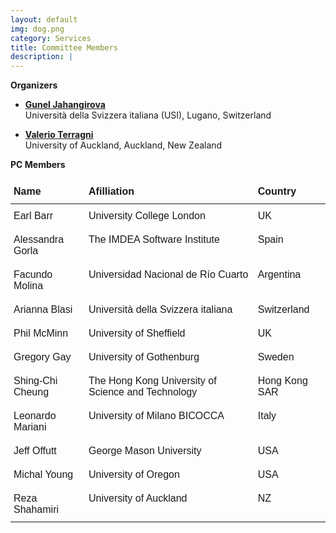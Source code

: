 ```yaml
---
layout: default
img: dog.png
category: Services
title: Committee Members
description: |
---
```

  **Organizers**
  
  * [**Gunel Jahangirova**](https://sites.google.com/view/guneljahangirova) <br> Università della Svizzera italiana (USI), Lugano, Switzerland
  
  * [**Valerio Terragni**](https://valerio65.github.io/) <br> University of Auckland, Auckland, New Zealand
  
  
  **PC Members**
  
<style type="text/css">
.tg  {border-collapse:collapse;border-spacing:2px;}
.tg td{border-color:black;border-style:none;border-width:4px;font-family:Arial, sans-serif;font-size:16px;
  overflow:hidden;padding:10px 5px;word-break:normal;}
.tg th{border-color:black;border-style:none;border-width:4px;font-family:Arial, sans-serif;font-size:16px;
  font-weight:normal;overflow:hidden;padding:10px 5px;word-break:normal;}
.tg .tg-0pky{border-color:inherit;text-align:left;vertical-align:top}
</style>
<table class="tg">
<thead>
  <tr>
    <th class="tg-0pky"><b>Name</b></th>
    <th class="tg-0pky"><b>Afilliation</b></th>
    <th class="tg-0pky"><b>Country</b></th>
  </tr>
</thead>
<tbody>
  <tr>
    <td class="tg-0pky">Earl Barr</td>
    <td class="tg-0pky">University College London</td>
    <td class="tg-0pky">UK</td>
  </tr>
  <tr>
    <td class="tg-0pky">Alessandra Gorla</td>
    <td class="tg-0pky">The IMDEA Software Institute</td>
    <td class="tg-0pky">Spain</td>
  </tr>
  <tr>
    <td class="tg-0pky">Facundo Molina</td>
    <td class="tg-0pky">Universidad Nacional de Río Cuarto</td>
    <td class="tg-0pky">Argentina</td>
  </tr>
  <tr>
    <td class="tg-0pky">Arianna Blasi</td>
    <td class="tg-0pky">Università della Svizzera italiana</td>
    <td class="tg-0pky">Switzerland</td>
  </tr>
  <tr>
    <td class="tg-0pky">Phil McMinn</td>
    <td class="tg-0pky">University of Sheffield</td>
    <td class="tg-0pky">UK</td>
  </tr>
  <tr>
    <td class="tg-0pky">Gregory Gay</td>
    <td class="tg-0pky">University of Gothenburg</td>
    <td class="tg-0pky">Sweden</td>
  </tr>
  <tr>
    <td class="tg-0pky">Shing-Chi Cheung</td>
    <td class="tg-0pky">The Hong Kong University of Science and Technology</td>
    <td class="tg-0pky">Hong Kong SAR</td>
  </tr>
  <tr>
    <td class="tg-0pky">Leonardo Mariani</td>
    <td class="tg-0pky">University of Milano BICOCCA</td>
    <td class="tg-0pky">Italy</td>
  </tr>
  <tr>
    <td class="tg-0pky">Jeff Offutt</td>
    <td class="tg-0pky">George Mason University</td>
    <td class="tg-0pky">USA</td>
  </tr>
  <tr>
    <td class="tg-0pky">Michal Young</td>
    <td class="tg-0pky">University of Oregon</td>
    <td class="tg-0pky">USA</td>
  </tr>
  <tr>
    <td class="tg-0pky">Reza Shahamiri</td>
    <td class="tg-0pky">University of Auckland</td>
    <td class="tg-0pky">NZ</td>
  </tr>
</tbody>
</table>